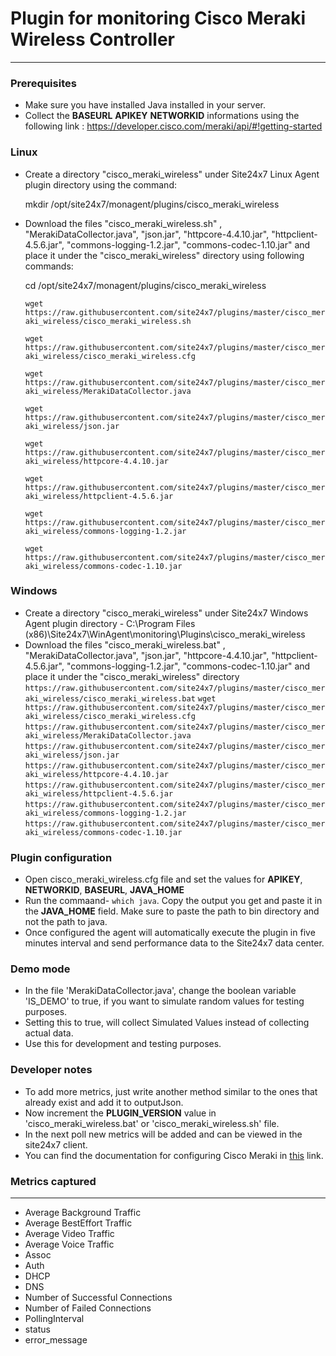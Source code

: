 # Plugin for monitoring Cisco Meraki Wireless Controller
---

### Prerequisites
* Make sure you have installed Java installed in your server.
* Collect the **BASEURL** **APIKEY** **NETWORKID** informations using the following link : https://developer.cisco.com/meraki/api/#!getting-started

### Linux
* Create a directory "cisco_meraki_wireless" under Site24x7 Linux Agent plugin directory using the command:
 
    mkdir /opt/site24x7/monagent/plugins/cisco_meraki_wireless

* Download the files "cisco_meraki_wireless.sh" , "MerakiDataCollector.java", "json.jar", "httpcore-4.4.10.jar", "httpclient-4.5.6.jar", "commons-logging-1.2.jar", "commons-codec-1.10.jar" and place it under the "cisco_meraki_wireless" directory using following commands:

     cd /opt/site24x7/monagent/plugins/cisco_meraki_wireless
    
    `wget https://raw.githubusercontent.com/site24x7/plugins/master/cisco_meraki_wireless/cisco_meraki_wireless.sh`
    
    `wget https://raw.githubusercontent.com/site24x7/plugins/master/cisco_meraki_wireless/cisco_meraki_wireless.cfg`
    
    `wget https://raw.githubusercontent.com/site24x7/plugins/master/cisco_meraki_wireless/MerakiDataCollector.java`
    
    `wget https://raw.githubusercontent.com/site24x7/plugins/master/cisco_meraki_wireless/json.jar`
    
    `wget https://raw.githubusercontent.com/site24x7/plugins/master/cisco_meraki_wireless/httpcore-4.4.10.jar`
    
    `wget https://raw.githubusercontent.com/site24x7/plugins/master/cisco_meraki_wireless/httpclient-4.5.6.jar`
    
    `wget https://raw.githubusercontent.com/site24x7/plugins/master/cisco_meraki_wireless/commons-logging-1.2.jar`
    
    `wget https://raw.githubusercontent.com/site24x7/plugins/master/cisco_meraki_wireless/commons-codec-1.10.jar`


### Windows
* Create a directory "cisco_meraki_wireless" under Site24x7 Windows Agent plugin directory - C:\Program Files (x86)\Site24x7\WinAgent\monitoring\Plugins\cisco_meraki_wireless
* Download the files "cisco_meraki_wireless.bat" , "MerakiDataCollector.java", "json.jar", "httpcore-4.4.10.jar", "httpclient-4.5.6.jar", "commons-logging-1.2.jar", "commons-codec-1.10.jar" and place it under the "cisco_meraki_wireless" directory
`https://raw.githubusercontent.com/site24x7/plugins/master/cisco_meraki_wireless/cisco_meraki_wireless.bat`
`wget https://raw.githubusercontent.com/site24x7/plugins/master/cisco_meraki_wireless/cisco_meraki_wireless.cfg`
`https://raw.githubusercontent.com/site24x7/plugins/master/cisco_meraki_wireless/MerakiDataCollector.java`
`https://raw.githubusercontent.com/site24x7/plugins/master/cisco_meraki_wireless/json.jar`
`https://raw.githubusercontent.com/site24x7/plugins/master/cisco_meraki_wireless/httpcore-4.4.10.jar`
`https://raw.githubusercontent.com/site24x7/plugins/master/cisco_meraki_wireless/httpclient-4.5.6.jar`
`https://raw.githubusercontent.com/site24x7/plugins/master/cisco_meraki_wireless/commons-logging-1.2.jar`
`https://raw.githubusercontent.com/site24x7/plugins/master/cisco_meraki_wireless/commons-codec-1.10.jar`

### Plugin configuration
* Open cisco_meraki_wireless.cfg file and set the values for **APIKEY**, **NETWORKID**, **BASEURL**, **JAVA_HOME**
* Run the commaand- `which java`. Copy the output you get and paste it in the **JAVA_HOME** field. Make sure to paste the path to bin directory and not the path to java.
* Once configured the agent will automatically execute the plugin in five minutes interval and send performance data to the Site24x7 data center.


### Demo mode
* In the file 'MerakiDataCollector.java', change the boolean variable 'IS_DEMO' to true, if you want to simulate random values for testing purposes.
* Setting this to true, will collect Simulated Values instead of collecting actual data.
* Use this for development and testing purposes.

### Developer notes
* To add more metrics, just write another method similar to the ones that already exist and add it to outputJson. 
* Now increment the **PLUGIN_VERSION** value in 'cisco_meraki_wireless.bat' or 'cisco_meraki_wireless.sh' file.
* In the next poll new metrics will be added and can be viewed in the site24x7 client.
* You can find the documentation for configuring Cisco Meraki in [this](https://developer.cisco.com/meraki/api/#!get-organization-api-requests) link.

### Metrics captured
---
* Average Background Traffic
* Average BestEffort Traffic
* Average Video Traffic
* Average Voice Traffic
* Assoc
* Auth
* DHCP
* DNS
* Number of Successful Connections
* Number of Failed Connections
* PollingInterval
* status
* error_message
